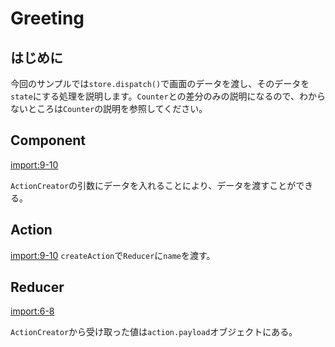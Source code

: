 # Greeting

## はじめに
今回のサンプルでは`store.dispatch()`で画面のデータを渡し、そのデータを`state`にする処理を説明します。`Counter`との差分のみの説明になるので、わからないところは`Counter`の説明を参照してください。

## Component
[import:9-10](../../examples/greeting/js/components/Greeting.js)

`ActionCreator`の引数にデータを入れることにより、データを渡すことができる。

## Action

[import:9-10](../../examples/greeting/js/actions/ActionCreator.js)
`createAction`で`Reducer`に`name`を渡す。

## Reducer

[import:6-8](../../examples/greeting/js/reducers/GreetingReducer.js)

`ActionCreator`から受け取った値は`action.payload`オブジェクトにある。